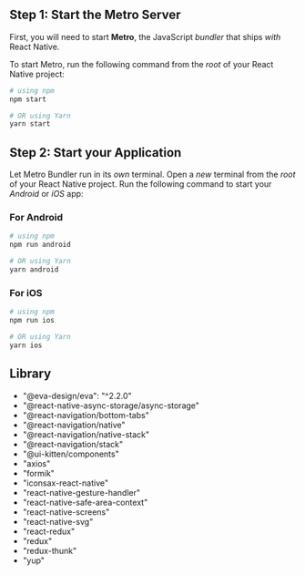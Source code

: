 ## Step 1: Start the Metro Server

First, you will need to start **Metro**, the JavaScript _bundler_ that ships _with_ React Native.

To start Metro, run the following command from the _root_ of your React Native project:

```bash
# using npm
npm start

# OR using Yarn
yarn start
```

## Step 2: Start your Application

Let Metro Bundler run in its _own_ terminal. Open a _new_ terminal from the _root_ of your React Native project. Run the following command to start your _Android_ or _iOS_ app:

### For Android

```bash
# using npm
npm run android

# OR using Yarn
yarn android
```

### For iOS

```bash
# using npm
npm run ios

# OR using Yarn
yarn ios
```

## Library

- "@eva-design/eva": "^2.2.0"
- "@react-native-async-storage/async-storage"
- "@react-navigation/bottom-tabs"
- "@react-navigation/native"
- "@react-navigation/native-stack"
- "@react-navigation/stack"
- "@ui-kitten/components"
- "axios"
- "formik"
- "iconsax-react-native"
- "react-native-gesture-handler"
- "react-native-safe-area-context"
- "react-native-screens"
- "react-native-svg"
- "react-redux"
- "redux"
- "redux-thunk"
- "yup"


